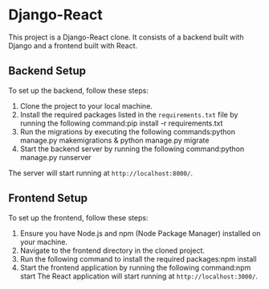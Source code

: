 # Django-React

This project is a Django-React clone. It consists of a backend built with Django and a frontend built with React.

## Backend Setup
To set up the backend, follow these steps:
1. Clone the project to your local machine.
2. Install the required packages listed in the `requirements.txt` file by running the following command:pip install -r requirements.txt
3. Run the migrations by executing the following commands:python manage.py makemigrations & python manage.py migrate
4. Start the backend server by running the following command:python manage.py runserver

The server will start running at `http://localhost:8000/`.

## Frontend Setup
To set up the frontend, follow these steps:
1. Ensure you have Node.js and npm (Node Package Manager) installed on your machine.
2. Navigate to the frontend directory in the cloned project.
3. Run the following command to install the required packages:npm install
4. Start the frontend application by running the following command:npm start
The React application will start running at `http://localhost:3000/`.
